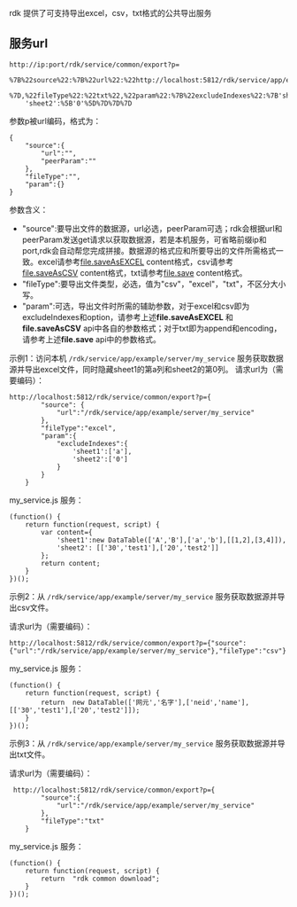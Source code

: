 
rdk 提供了可支持导出excel，csv，txt格式的公共导出服务

## 服务url

	http://ip:port/rdk/service/common/export?p=
		%7B%22source%22:%7B%22url%22:%22http://localhost:5812/rdk/service/app/example/server/my_service%22
		%7D,%22fileType%22:%22txt%22,%22param%22:%7B%22excludeIndexes%22:%7B'sheet1':%5B'a'%5D,
		'sheet2':%5B'0'%5D%7D%7D%7D

参数p被url编码，格式为：

	{
		"source":{
			"url":"",
			"peerParam":""
		},
		"fileType":"",
		"param":{}
	}

参数含义：

- "source":要导出文件的数据源，url必选，peerParam可选；rdk会根据url和peerParam发送get请求以获取数据源，若是本机服务，可省略前缀ip和port,rdk会自动帮您完成拼接。数据源的格式应和所要导出的文件所需格式一致。excel请参考[file.saveAsEXCEL](service_file_api.md#saveAsEXCEL) content格式，csv请参考[file.saveAsCSV](service_file_api.md#saveAsCSV) content格式，txt请参考[file.save](service_file_api.md#save) content格式。
- "fileType":要导出文件类型，必选，值为"csv"，"excel"，"txt"，不区分大小写。
- "param":可选，导出文件时所需的辅助参数，对于excel和csv即为excludeIndexes和option，请参考上述**file.saveAsEXCEL** 和 **file.saveAsCSV** api中各自的参数格式；对于txt即为append和encoding，请参考上述**file.save** api中的参数格式。

示例1：访问本机 `/rdk/service/app/example/server/my_service` 服务获取数据源并导出excel文件，同时隐藏sheet1的第a列和sheet2的第0列。
请求url为（需要编码）：

	http://localhost:5812/rdk/service/common/export?p={
			"source": {
				"url":"/rdk/service/app/example/server/my_service"
			},
			"fileType":"excel",
			"param":{
				"excludeIndexes":{
					'sheet1':['a'],
					'sheet2':['0']
				}
			}
		}

my_service.js 服务：

				
	(function() {
		return function(request, script) {
			var content={                 
				'sheet1':new DataTable(['A','B'],['a','b'],[[1,2],[3,4]]),
				'sheet2': [['30','test1'],['20','test2']]
			};
			return content;
		}
	})();

示例2：从 `/rdk/service/app/example/server/my_service` 服务获取数据源并导出csv文件。

请求url为（需要编码）：

	
	http://localhost:5812/rdk/service/common/export?p={"source":{"url":"/rdk/service/app/example/server/my_service"},"fileType":"csv"}

my_service.js 服务：

				
	(function() {
		return function(request, script) {
			return  new DataTable(['网元','名字'],['neid','name'],[['30','test1'],['20','test2']]);
		}
	})();


示例3：从 `/rdk/service/app/example/server/my_service` 服务获取数据源并导出txt文件。

请求url为（需要编码）：


	 http://localhost:5812/rdk/service/common/export?p={
		 	"source":{
		 		"url":"/rdk/service/app/example/server/my_service"
			},
			"fileType":"txt"
		}

my_service.js 服务：

	(function() {
		return function(request, script) {
			return  "rdk common download";
		}
	})();